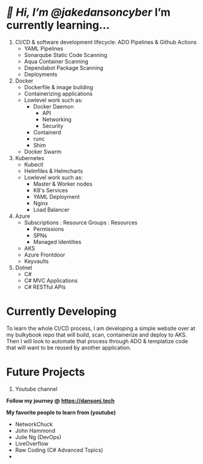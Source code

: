 




# *👋 Hi, I’m @jakedansoncyber* **I’m currently learning...** 
1. CI/CD & software development lifecycle: ADO Pipelines & Github Actions
    - YAML Pipelines
    - Sonarqube Static Code Scanning
    - Aqua Container Scanning
    - Dependabot Package Scanning
    - Deployments
2. Docker
    - Dockerfile & image building
    - Containerizing applications
    - Lowlevel work such as:
        - Docker Daemon
            - API
            - Networking
            - Security
        - Containerd
        - runc
        - Shim
     - Docker Swarm
4. Kubernetes
    - Kubectl
    - Helmfiles & Helmcharts
    - Lowlevel work such as:
        - Master & Worker nodes
        - K8's Services
        - YAML Deployment
        - Nginx
        - Load Balancer
6. Azure
    - Subscriptions : Resource Groups : Resources
        - Permissions
        - SPNs
        - Managed Identities
    - AKS
    - Azure Frontdoor
    - Keyvaults
8. Dotnet
    - C#
    - C# MVC Applications
    - C# RESTful APIs

#  **Currently Developing**
To learn the whole CI/CD process, I am developing a simple website over at my bulkybook repo that will build, scan, containerize and deploy to AKS. Then I will look to automate that process through ADO & templatize code that will want to be reused by another application.

# **Future Projects**
1. Youtube channel

 **Follow my journey @ https://dansonj.tech**
 
 **My favorite people to learn from (youtube)**
- NetworkChuck
- John Hammond
- Julie Ng (DevOps)
- LiveOverflow
- Raw Coding (C# Advanced Topics)
- 
